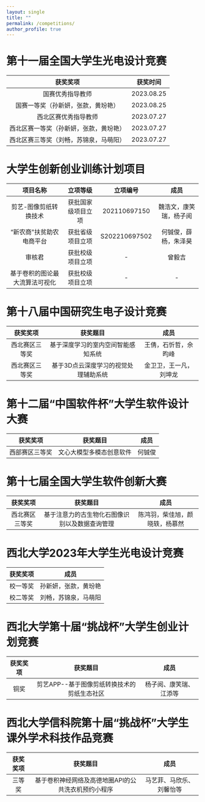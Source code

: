 ```yaml
---
layout: single
title: ""
permalink: /competitions/
author_profile: true
---
```


第十一届全国大学生光电设计竞赛
===

|获奖奖项|获奖时间|
|  :----:  |:----:  |
| 国赛优秀指导教师 | 2023.08.25|
| 国赛一等奖（孙新妍，张款，黄玢艳） | 2023.08.25|
| 西北区赛优秀指导教师 | 2023.07.27 |
| 西北区赛一等奖（孙新妍，张款，黄玢艳） | 2023.07.27 |
| 西北区赛三等奖（刘畅，苏锦泉，马萌阳） |2023.07.27 |

大学生创新创业训练计划项目
===

|项目名称|立项等级|立项编号|成员|
|  :----:  |:----:  |:----:  |:----:  |
|剪艺-图像剪纸转换技术|获批国家级项目立项|202110697150|魏浩文，康笑瑞，杨子阅|
|“新农商"扶贫助农电商平台|获批省级项目立项|S202210697502|何铖俊，薛杨，朱泽昊|
|审核君|获批校级项目立项|-|曾毅吉|
|基于卷积的图论最大流算法可视化|获批校级项目立项|-|-|

第十八届中国研究生电子设计竞赛
===

|获奖奖项|获奖题目|成员|
|  :----:  |:----:  |:----:  |
|西北赛区三等奖|基于深度学习的室内空间智能感知系统|王倩，石忻哲，佘昀峰|
|西北赛区三等奖|基于3D点云深度学习的视觉处理辅助系统|金卫卫，王一凡，刘坤龙|

第十二届“中国软件杯”大学生软件设计大赛
===

|获奖奖项|获奖题目|成员|
|  :----:  |:----:  |:----:  |
|西部赛区三等奖|文心大模型多模态创意软件|何铖俊

第十七届全国大学生软件创新大赛
===

|获奖奖项|获奖题目|成员|
|  :----:  |:----:  |:----:  |
|西北赛区三等奖|基于注意力的古生物化石图像识别以及数据查询管理|陈鸿羽，柴佳旭，颜晓轶，杨慕然|

西北大学2023年大学生光电设计竞赛
===

|获奖奖项|成员|
|  :----:  |:----:  |
|校一等奖|孙新妍，张款，黄玢艳|
|校二等奖|刘畅，苏锦泉，马萌阳|

西北大学第十届“挑战杯”大学生创业计划竞赛
===

|获奖奖项|获奖题目|成员|
|  :----:  |:----:  |:----:  |
|铜奖|剪艺APP--基于图像剪纸转换技术的剪纸生态社区|杨子阅、康笑瑞、江添等|

西北大学信科院第十届“挑战杯”大学生课外学术科技作品竞赛
===

|获奖奖项|获奖题目|成员|
|  :----:  |:----:  |:----:  |
|三等奖|基于卷积神经网络及高德地圈API的公共洗衣机预约小程序|马艺菲、马欣乐、刘馨怡等|


